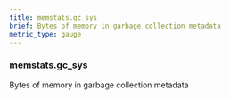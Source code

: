 ```yaml
---
title: memstats.gc_sys
brief: Bytes of memory in garbage collection metadata
metric_type: gauge
---
```

### memstats.gc_sys

Bytes of memory in garbage collection metadata